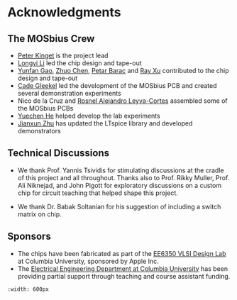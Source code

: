 # Acknowledgments

## The MOSbius Crew
- [Peter Kinget](https://www.ee.columbia.edu/~kinget)
    is the project lead
- [Longyi Li](https://www.linkedin.com/in/longyi-li/)
    led the chip design and tape-out
- [Yunfan Gao](https://www.linkedin.com/in/yunfan-gao/), [Zhuo Chen](https://www.linkedin.com/in/zhuochen0528/), [Petar Barac](https://www.linkedin.com/in/petar-b-1b0497106/) and [Ray Xu](https://www.linkedin.com/in/rui-xu-66b86316/)
    contributed to the chip design and tape-out
- [Cade Gleekel](https://www.linkedin.com/in/cade-gleekel/)
    led the development of the MOSbius PCB and created several demonstration experiments
- Nico de la Cruz and [Rosnel Alejandro Leyva-Cortes](https://www.linkedin.com/in/rosnel-leyva-cortes/)
    assembled some of the MOSbius PCBs
- [Yuechen He](https://www.linkedin.com/in/yuechenhe/)
    helped develop the lab experiments
- [Jianxun Zhu](https://www.linkedin.com/in/coiughdpjlpse797eloa) has updated the LTspice library and developed demonstrators

## Technical Discussions
- We thank Prof. Yannis Tsividis for stimulating discussions at the cradle of this project and all throughout. Thanks also to Prof. Rikky Muller, Prof. Ali Niknejad, and John Pigott for exploratory discussions on a custom chip for circuit teaching that helped shape this project. 

- We thank Dr. Babak Soltanian for his suggestion of including a switch matrix on chip. 

## Sponsors 
- The chips have been fabricated as part of the [EE6350 VLSI Design Lab](https://www.ee.columbia.edu/~kinget/vlsidesignlab) at Columbia University, sponsored by Apple Inc. 
- The [Electrical Engineering Department at Columbia University](https://www.ee.columbia.edu) has been providing partial support through teaching and course assistant funding.

```{figure} img/cu_engineering.png
:width: 600px
```
